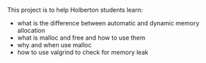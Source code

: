 This project is to help Holberton students learn:
- what is the difference between automatic and dynamic memory allocation
- what is malloc and free and how to use them
- why and when use malloc
- how to use valgrind to check for memory leak